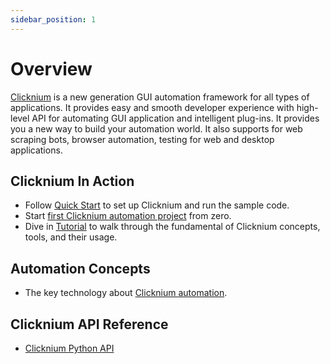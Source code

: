 ```yaml
---
sidebar_position: 1
---
```


# Overview
[Clicknium](https://www.clicknium.com) is a new generation GUI automation framework for all types of applications. It provides easy and smooth developer experience with high-level API for automating GUI application and intelligent plug-ins. It provides you a new way to build your automation world. It also supports for web scraping bots, browser automation, testing for web and desktop applications.  

## Clicknium In Action
- Follow [Quick Start](./quickstart.md) to set up Clicknium and run the sample code.
- Start [first Clicknium automation project](./tutorial/firstautomation.md) from zero. 
- Dive in [Tutorial](./tutorial/tutorial.md) to walk through the fundamental of Clicknium concepts, tools, and their usage.

## Automation Concepts
- The key technology about [Clicknium automation](./concepts/concepts.md).

## Clicknium API Reference
- [Clicknium Python API](./references/python/python.md)

